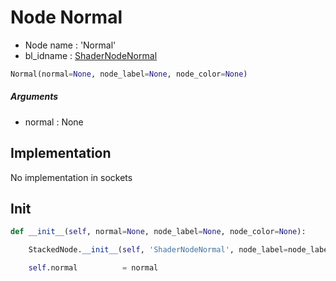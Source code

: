 # Node Normal

- Node name : 'Normal'
- bl_idname : [ShaderNodeNormal](https://docs.blender.org/api/current/bpy.types.ShaderNodeNormal.html)


``` python
Normal(normal=None, node_label=None, node_color=None)
```
##### Arguments

- normal : None

## Implementation

No implementation in sockets

## Init

``` python
def __init__(self, normal=None, node_label=None, node_color=None):

    StackedNode.__init__(self, 'ShaderNodeNormal', node_label=node_label, node_color=node_color)

    self.normal          = normal
```
